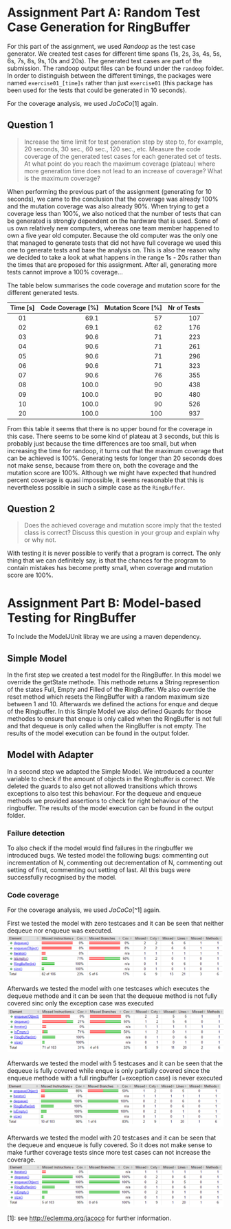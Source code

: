 # Assignment Part A: Random Test Case Generation for RingBuffer

For this part of the assignment, we used *Randoop* as the test case generator. We created test cases for different time spans (1s, 2s, 3s, 4s, 5s, 6s, 7s, 8s, 9s, 10s and 20s). The generated test cases are part of the submission. The randoop output files can be found under the `randoop` folder. In order to distinguish between the different timings, the packages were named `exercise01_[time]s` rather than just `exercise01` (this package has been used for the tests that could be generated in 10 seconds).

For the coverage analysis, we used *JaCoCo*[1] again.

## Question 1 

> Increase the time limit for test generation step by step to, for example, 20 seconds, 30 sec., 60 sec., 120 sec., etc. Measure the code coverage of the generated test cases for each generated set of tests. At what point do you reach the maximum coverage (plateau) where more generation time does not lead to an increase of coverage? What is the maximum coverage?

When performing the previous part of the assignment (generating for 10 seconds), we came to the conclusion that the coverage was already 100% and the mutation coverage was also already 90%. When trying to get a coverage less than 100%, we also noticed that the number of tests that can be generated is strongly dependent on the hardware that is used. Some of us own relatively new computers, whereas one team member happened to own a five year old computer. Because the old computer was the only one that managed to generate tests that did not have full coverage we used this one to generate tests and base the analysis on. This is also the reason why we decided to take a look at what happens in the range 1s - 20s rather than the times that are proposed for this assignment. After all, generating more tests cannot improve a 100% coverage...

The table below summarises the code coverage and mutation score for the different generated tests.

| Time [s] | Code Coverage [%] | Mutation Score [%] | Nr of Tests |
|:--------:| -----------------:| ------------------:| -----------:|
| 01       | 69.1              | 57                 | 107         |
| 02       | 69.1              | 62                 | 176         |
| 03       | 90.6              | 71                 | 223         |
| 04       | 90.6              | 71                 | 261         |
| 05       | 90.6              | 71                 | 296         |
| 06       | 90.6              | 71                 | 323         |
| 07       | 90.6              | 76                 | 355         |
| 08       | 100.0             | 90                 | 438         |
| 09       | 100.0             | 90                 | 480         |
| 10       | 100.0             | 90                 | 526         |
| 20       | 100.0             | 100                | 937         |

From this table it seems that there is no upper bound for the coverage in this case. There seems to be some kind of plateau at 3 seconds, but this is probably just because the time differences are too small, but when increasing the time for randoop, it turns out that the maximum coverage that can be achieved is 100%. Generating tests for longer than 20 seconds does not make sense, because from there on, both the coverage and the mutation score are 100%. Although we might have expected that hundred percent coverage is quasi impossible, it seems reasonable that this is nevertheless possible in such a simple case as the `RingBuffer`.

## Question 2

> Does the achieved coverage and mutation score imply that the tested class is correct? Discuss this question in your group and explain why or why not.

With testing it is never possible to verify that a program is correct. The only thing that we can definitely say, is that the chances for the program to contain mistakes has become pretty small, when coverage **and** mutation score are 100%.

# Assignment Part B: Model-based Testing for RingBuffer

To Include the ModelJUnit libray we are using a maven dependency.

## Simple Model

In the first step we created a test model for the RingBuffer. In this model we override the getState methode. This methode returns a String represention of the states Full, Empty and Filled of the RingBuffer.
We also override the reset method which resets the RingBuffer with a random maximum size between 1 and 10. Afterwards we defined the actions for enque and deque of the Ringbuffer. In this Simple Model we also
defined Guards for those methodes to ensure that enque is only called when the RingBuffer is not full and that dequeue is only called when the RingBuffer is not empty.
The results of the model execution can be found in the output folder.

## Model with Adapter

In a second step we adapted the Simple Model. We introduced a counter variable to check if the amount of objects in the Ringbuffer is correct. We deleted the guards to also get not allowed transitions which throws exceptions to also test this behaviour.
For the dequeue and enqueue methods we provided assertions to check for right behaviour of the ringbuffer. The results of the model execution can be found in the output folder.

### Failure detection
To also check if the model would find failures in the ringbuffer we introduced bugs. We tested model the following bugs: commenting out incrementation of N, commenting out decrementation of N, commenting out setting of first, commenting out setting of last.
All this bugs were successfully recognised by the model.

### Code coverage
For the coverage analysis, we used *JaCoCo*[^1] again.

First we tested the model with zero testcases and it can be seen that neither dequeue nor enqueue was executed.
![Coverage Check 0 Test Cases](images/02_0.PNG)

Afterwards we tested the model with one testcases which executes the dequeue methode and it can be seen that the dequeue method is not fully covered sinc only the exception case was executed
![Coverage Check 0 Test Cases](images/02_1.PNG)

Afterwards we tested the model with 5 testcases and it can be seen that the dequeue is fully covered while enque is only partially covered since the enqueue methode with a full ringbuffer (=exception case) is never executed
![Coverage Check 0 Test Cases](images/02_5.PNG)

Afterwards we tested the model with 20 testcases and it can be seen that the dequeue and enqueue is fully covered. So it does not make sense to make further coverage tests since more test cases can not increase the coverage.
![Coverage Check 0 Test Cases](images/02_20.PNG)


[1]:
see <http://eclemma.org/jacoco> for further information.
